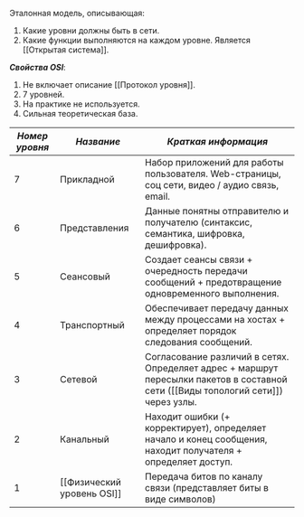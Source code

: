 Эталонная модель, описывающая:
1. Какие уровни должны быть в сети.
2. Какие функции выполняются на каждом уровне.
Является [[Открытая система]].

***Свойства OSI***:
1. Не включает описание [[Протокол уровня]].
2. 7 уровней.
3. На практике не используется.
4. Сильная теоретическая база.

| ***Номер уровня*** | ***Название***             | ***Краткая информация***                                                                                                           |
| ------------------ | -------------------------- | ---------------------------------------------------------------------------------------------------------------------------------- |
| 7                  | Прикладной                 | Набор приложений для работы пользователя. Web-страницы, соц сети, видео / аудио связь, email.                                      |
| 6                  | Представления              | Данные понятны отправителю и получателю (синтаксис, семантика, шифровка, дешифровка).                                              |
| 5                  | Сеансовый                  | Создает сеансы связи + очередность передачи сообщений + предотвращение одновременного выполнения.                                  |
| 4                  | Транспортный               | Обеспечивает передачу данных между процессами на хостах + определяет порядок следования сообщений.                                 |
| 3                  | Сетевой                    | Согласование различий в сетях. Определяет адрес + маршрут пересылки пакетов в составной сети ([[Виды топологий сети]]) через узлы. |
| 2                  | Канальный                  | Находит ошибки (+ корректирует), определяет начало и конец сообщения, находит получателя + определяет доступ.                      |
| 1                  | [[Физический уровень OSI]] | Передача битов по каналу связи (представляет биты в виде символов)                                                                 |

